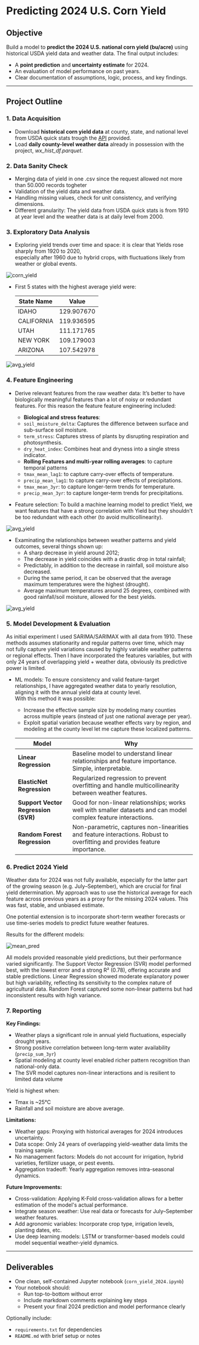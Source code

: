 # Predicting 2024 U.S. Corn Yield  

## Objective

Build a model to **predict the 2024 U.S. national corn yield (bu/acre)** using historical USDA yield data and weather data. The final output includes:

- A **point prediction** and **uncertainty estimate** for 2024.
- An evaluation of model performance on past years.
- Clear documentation of assumptions, logic, process, and key findings.

---

## Project Outline

### 1. Data Acquisition

- Download **historical corn yield data** at county, state, and national level from USDA quick stats trough the [API](https://quickstats.nass.usda.gov/api) provided.
- Load **daily county-level weather data** already in possession with the project, *wx_hist_df.parquet*.

### 2. Data Sanity Check

- Merging data of yield in one .csv since the request allowed not more than 50.000 records togheter
- Validation of the yield data and weather data.
- Handling missing values, check for unit consistency, and verifying dimensions.
- Different granularity: The yield data from USDA quick stats is from 1910 at year level and the weather data is at daily level from 2000. <br>

### 3. Exploratory Data Analysis

- Exploring yield trends over time and space: it is clear that Yields rose sharply from 1920 to 2020, <br>
especially after 1960 due to hybrid crops, with fluctuations likely from weather or global events.

![corn_yield](./images/corn_yield_over_years.png)

- First 5 states with the highest average yield were:
    
    | State Name  | Value      |
    |-------------|------------|
    | IDAHO       | 129.907670 |
    | CALIFORNIA  | 119.936595 |
    | UTAH        | 111.171765 |
    | NEW YORK    | 109.179003 |
    | ARIZONA     | 107.542978 |

![avg_yield](./images/avg_yield_states.png)

 
### 4. Feature Engineering

- Derive relevant features from the raw weather data: 
It’s better to have biologically meaningful features than a lot of noisy or redundant features. For this reason the feature feature engineering included: 
    - **Biological and stress features**: <br>
    - `soil_moisture_delta`: Captures the difference between surface and sub-surface soil moisture.
    - `term_stress`: Captures stress of plants by disrupting respiration and photosynthesis.
    - `dry_heat_index`: Combines heat and dryness into a single stress indicator. 
    - **Rolling Features and multi-year rolling averages**: to capture temporal patterns <br>
    - `tmax_mean_lag1`: to capture carry-over effects of temperature.
    - `precip_mean_lag1`: to capture carry-over effects of precipitations.
    - `tmax_mean_3yr`: to capture longer-term trends for temperature.
    - `precip_mean_3yr`: to capture longer-term trends for precipitations.
  
- Feature selection:
  To build a machine learning model to predict Yield, we want features that have a strong correlation with Yield but they shouldn't be too redundant with each other (to avoid multicollinearity).

![avg_yield](./images/mtrx_corr_yield_weather.png)

- Examinating the relationships between weather patterns and yield outcomes, several things shown up: <br>
    - A sharp decrease in yield around 2012;<br>
    - The decrease in yield coincides with a drastic drop in total rainfall; <br>
    - Predictably, in addition to the decrease in rainfall, soil moisture also decreased. <br>
    - During the same period, it can be observed that the average maximum temperatures were the highest (drought). <br>
    - Average maximum temperatures around 25 degrees, combined with good rainfall/soil moisture, allowed for the best yields. <br>

![avg_yield](./images/feature_comp_yield.png)

### 5. Model Development & Evaluation

As initial experiment I used SARIMA/SARIMAX with all data from 1910. These methods assumes stationarity and regular patterns over time, which may not fully capture yield variations caused by highly variable weather patterns or regional effects. Then I have incorporated the features variables, but with only 24 years of overlapping yield + weather data, obviously its predictive power is limited. 

- ML models:
    To ensure consistency and valid feature-target relationships, I have aggregated weather data to yearly resolution, aligning it with the annual yield data at county level. <br>
    With this method it was possible:
    - Increase the effective sample size by modeling many counties across multiple years (instead of just one national average per year).
    - Exploit spatial variation because weather effects vary by region, and modeling at the county level let me capture these localized patterns.

    | Model                               | Why                                                                                                       |
    | ----------------------------------- | ------------------------------------------------------------------------------------------------------------------------- |
    | **Linear Regression**               | Baseline model to understand linear relationships and feature importance. Simple, interpretable.                          |
    | **ElasticNet Regression**           | Regularized regression to prevent overfitting and handle multicollinearity between weather features.                      |
    | **Support Vector Regression (SVR)** | Good for non-linear relationships; works well with smaller datasets and can model complex feature interactions.           |
    | **Random Forest Regression**        | Non-parametric, captures non-linearities and feature interactions. Robust to overfitting and provides feature importance. |


### 6. Predict 2024 Yield

Weather data for 2024 was not fully available, especially for the latter part of the growing season (e.g. July–September), which are crucial for final yield determination.
My approach was to use the historical average for each feature across previous years as a proxy for the missing 2024 values. This was fast, stable, and unbiased estimate.

One potential extension is to incorporate short-term weather forecasts or use time-series models to predict future weather features.

Results for the different models:

![mean_pred](./images/mean_pred.png)

All models provided reasonable yield predictions, but their performance varied significantly. 
The Support Vector Regression (SVR) model performed best, with the lowest error and a strong R² (0.78), offering accurate and stable predictions. 
Linear Regression showed moderate explanatory power but high variability, reflecting its sensitivity to the complex nature of agricultural data. 
Random Forest captured some non-linear patterns but had inconsistent results with high variance.

### 7. Reporting


**Key Findings:**
- Weather plays a significant role in annual yield fluctuations, especially drought years.
- Strong positive correlation between long-term water availability (`precip_sum_3yr`)
- Spatial modeling at county level enabled richer pattern recognition than national-only data.
- The SVR model captures non-linear interactions and is resilient to limited data volume

Yield is highest when:
- Tmax is ~25°C
- Rainfall and soil moisture are above average.


**Limitations:**
- Weather gaps: Proxying with historical averages for 2024 introduces uncertainty.
- Data scope: Only 24 years of overlapping yield-weather data limits the training sample.
- No management factors: Models do not account for irrigation, hybrid varieties, fertilizer usage, or pest events.
- Aggregation tradeoff: Yearly aggregation removes intra-seasonal dynamics.

**Future Improvements:**
- Cross-validation: Applying K-Fold cross-validation allows for a better estimation of the model's actual performance. 
- Integrate season weather: Use real data or forecasts for July–September weather features.
- Add agronomic variables: Incorporate crop type, irrigation levels, planting dates, etc.
- Use deep learning models: LSTM or transformer-based models could model sequential weather-yield dynamics.

---

## Deliverables

- One clean, self-contained Jupyter notebook (`corn_yield_2024.ipynb`)
- Your notebook should:
  - Run top-to-bottom without error
  - Include markdown comments explaining key steps
  - Present your final 2024 prediction and model performance clearly

Optionally include:
- `requirements.txt` for dependencies
- `README.md` with brief setup or notes
